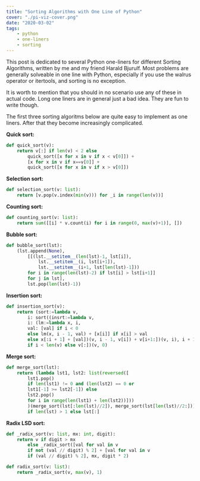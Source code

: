 ```yaml
---
title: "Sorting Algorithms with One Line of Python"
cover: "./pi-viz-cover.png"
date: "2020-03-02"
tags:
    - python
    - one-liners
    - sorting
---
```

This post is dedicated to several Python one-liners for different Sorting Algorithms, written by me and my friend Harald Bjurulf. 
Most problems are generally solveable in one line with Python, especially if you use the walrus operator or itertools, and sorting is no exception.  

It is worth to mention that you should in no scenario use any of these in actual code. Long one liners are in general just a bad idea. They are fun to write though.  

The first three sorting algoritms below are quite easy to implement as one liners. After that they become increasingly complicated.  

**Quick sort:** 
```python
def quick_sort(v):
    return v[:] if len(v) < 2 else 
        quick_sort([x for x in v if x < v[0]]) + 
        [x for x in v if x==v[0]] + 
        quick_sort([x for x in v if x > v[0]])
```

**Selection sort:**  
```python
def selection_sort(v: list):
    return [v.pop(v.index(min(v))) for _i in range(len(v))]
```

**Counting sort:**  
```python
def counting_sort(v: list):
    return sum([[i] * v.count(i) for i in range(0, max(v)+1)], [])
```

**Bubble sort:**
```python
def bubble_sort(lst):
    (lst.append(None), 
        [[(lst.__setitem__(len(lst)-1, lst[i]), 
            lst.__setitem__(i, lst[i+1]), 
            lst.__setitem__(i+1, lst[len(lst)-1]))
        for i in range(len(lst)-2) if lst[i] > lst[i+1]] 
        for j in lst],
        lst.pop(len(lst)-1))
```

**Insertion sort:**
```python
def insertion_sort(v):
    return (sort:=lambda v, 
        i: sort((insrt:=lambda v, 
        i: (lm:=lambda x, i, 
        val: [val] if i < 0 
        else lm(x, i - 1, val) + [x[i]] if x[i] > val 
        else x[:i + 1] + [val])(v, i - 1, v[i]) + v[i+1:])(v, i), i + 1) 
        if i < len(v) else v[:])(v, 0)
```

**Merge sort:**
```python
def merge_sort(lst):
    return (lambda lst1, lst2: list(reversed([
        lst1.pop()
        if len(lst1) != 0 and (len(lst2) == 0 or
        lst1[-1] >= lst2[-1]) else 
        lst2.pop()
        for i in range(len(lst1) + len(lst2))]))
        )(merge_sort(lst[:len(lst)//2]), merge_sort(lst[len(lst)//2:])) 
        if len(lst) > 1 else lst[:]
```

**Radix LSD sort:**  
```python
def _radix_sort(v: list, mx: int, digit):
    return v if digit > mx 
        else _radix_sort([val for val in v 
        if not (val // digit) % 2] + [val for val in v 
        if (val // digit) % 2], mx, digit * 2)

def radix_sort(v: list):
    return _radix_sort(v, max(v), 1)
```